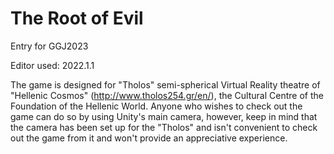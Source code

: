 # The Root of Evil

Entry for GGJ2023

Editor used: 2022.1.1

The game is designed for "Tholos" semi-spherical Virtual Reality theatre of "Hellenic Cosmos" (http://www.tholos254.gr/en/), the Cultural Centre of the Foundation of the Hellenic World. Anyone who wishes to check out the game can do so by using Unity's main camera, however, keep in mind that the camera has been set up for the "Tholos" and isn't convenient to check out the game from it and won't provide an appreciative experience.
